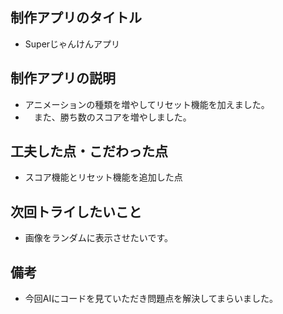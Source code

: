 ## 制作アプリのタイトル 

- Superじゃんけんアプリ

## 制作アプリの説明

-  アニメーションの種類を増やしてリセット機能を加えました。
- 　また、勝ち数のスコアを増やしました。

## 工夫した点・こだわった点

- スコア機能とリセット機能を追加した点

## 次回トライしたいこと

- 画像をランダムに表示させたいです。

## 備考

- 今回AIにコードを見ていただき問題点を解決してまらいました。